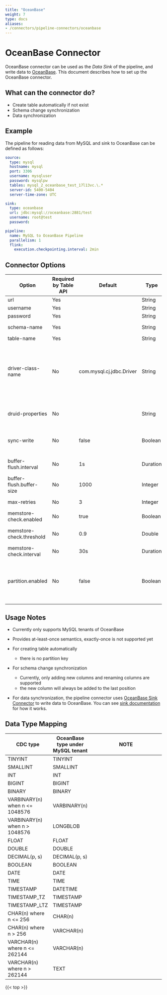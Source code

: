 ```yaml
---
title: "OceanBase"
weight: 7
type: docs
aliases:
- /connectors/pipeline-connectors/oceanbase
---
```

<!--
Licensed to the Apache Software Foundation (ASF) under one
or more contributor license agreements.  See the NOTICE file
distributed with this work for additional information
regarding copyright ownership.  The ASF licenses this file
to you under the Apache License, Version 2.0 (the
"License"); you may not use this file except in compliance
with the License.  You may obtain a copy of the License at

  http://www.apache.org/licenses/LICENSE-2.0

Unless required by applicable law or agreed to in writing,
software distributed under the License is distributed on an
"AS IS" BASIS, WITHOUT WARRANTIES OR CONDITIONS OF ANY
KIND, either express or implied.  See the License for the
specific language governing permissions and limitations
under the License.
-->

# OceanBase Connector

OceanBase connector can be used as the *Data Sink* of the pipeline, and write data to [OceanBase](https://github.com/oceanbase/oceanbase). This document describes how to set up the OceanBase connector.

## What can the connector do?
* Create table automatically if not exist
* Schema change synchronization
* Data synchronization

## Example

The pipeline for reading data from MySQL and sink to OceanBase can be defined as follows:

```yaml
source:
  type: mysql
  hostname: mysql
  port: 3306
  username: mysqluser
  password: mysqlpw
  tables: mysql_2_oceanbase_test_17l13vc.\.*
  server-id: 5400-5404
  server-time-zone: UTC

sink:
  type: oceanbase
  url: jdbc:mysql://oceanbase:2881/test
  username: root@test
  password:

pipeline:
  name: MySQL to OceanBase Pipeline
  parallelism: 1
  flink:
    execution.checkpointing.interval: 2min
```

## Connector Options

<div class="highlight">
<table class="colwidths-auto docutils">
    <thead>
      <tr>
        <th>Option</th>
        <th>Required by Table API</th>
        <th>Default</th>
        <th>Type</th>
        <th>Description</th>
      </tr>
    </thead>
    <tbody>
    <tr>
      <td>url</td>
      <td>Yes</td>
      <td></td>
      <td>String</td>
      <td>JDBC url.</td>
    </tr>
    <tr>
      <td>username</td>
      <td>Yes</td>
      <td></td>
      <td>String</td>
      <td>The username.</td>
    </tr>
    <tr>
      <td>password</td>
      <td>Yes</td>
      <td></td>
      <td>String</td>
      <td>The password.</td>
    </tr>
    <tr>
      <td>schema-name</td>
      <td>Yes</td>
      <td></td>
      <td>String</td>
      <td>The schema name or database name.</td>
    </tr>
    <tr>
      <td>table-name</td>
      <td>Yes</td>
      <td></td>
      <td>String</td>
      <td>The table name.</td>
    </tr>
    <tr>
      <td>driver-class-name</td>
      <td>No</td>
      <td>com.mysql.cj.jdbc.Driver</td>
      <td>String</td>
      <td>The driver class name, use 'com.mysql.cj.jdbc.Driver' by default. And the connector does not contain the corresponding driver and needs to be introduced manually.</td>
    </tr>
    <tr>
      <td>druid-properties</td>
      <td>No</td>
      <td></td>
      <td>String</td>
      <td>Druid connection pool properties, multiple values are separated by semicolons.</td>
    </tr>
    <tr>
      <td>sync-write</td>
      <td>No</td>
      <td>false</td>
      <td>Boolean</td>
      <td>Whether to write data synchronously, will not use buffer if it's set to 'true'.</td>
    </tr>
    <tr>
      <td>buffer-flush.interval</td>
      <td>No</td>
      <td>1s</td>
      <td>Duration</td>
      <td>Buffer flush interval. Set '0' to disable scheduled flushing.</td>
    </tr>
    <tr>
      <td>buffer-flush.buffer-size</td>
      <td>No</td>
      <td>1000</td>
      <td>Integer</td>
      <td>Buffer size.</td>
    </tr>
    <tr>
      <td>max-retries</td>
      <td>No</td>
      <td>3</td>
      <td>Integer</td>
      <td>Max retry times on failure.</td>
    </tr>
    <tr>
      <td>memstore-check.enabled</td>
      <td>No</td>
      <td>true</td>
      <td>Boolean</td>
      <td>Whether enable memstore check.</td>
    </tr>
    <tr>
      <td>memstore-check.threshold</td>
      <td>No</td>
      <td>0.9</td>
      <td>Double</td>
      <td>Memstore usage threshold ratio relative to the limit value.</td>
    </tr>
    <tr>
      <td>memstore-check.interval</td>
      <td>No</td>
      <td>30s</td>
      <td>Duration</td>
      <td>Memstore check interval.</td>
    </tr>
    <tr>
      <td>partition.enabled</td>
      <td>No</td>
      <td>false</td>
      <td>Boolean</td>
      <td>Whether to enable partition calculation and flush records by partitions. Only works when 'sync-write' and 'direct-load.enabled' are 'false'.</td>
    </tr>
</tbody>
</table>
</div>

## Usage Notes

* Currently only supports MySQL tenants of OceanBase

* Provides at-least-once semantics, exactly-once is not supported yet

* For creating table automatically
  * there is no partition key

* For schema change synchronization
  * Currently, only adding new columns and renaming columns are supported
  * the new column will always be added to the last position

* For data synchronization, the pipeline connector uses [OceanBase Sink Connector](https://github.com/oceanbase/flink-connector-oceanbase)
  to write data to OceanBase. You can see [sink documentation](https://github.com/oceanbase/flink-connector-oceanbase/blob/main/docs/sink/flink-connector-oceanbase.md)
  for how it works. 

## Data Type Mapping
<div class="wy-table-responsive">
<table class="colwidths-auto docutils">
    <thead>
      <tr>
        <th class="text-left">CDC type</th>
        <th class="text-left">OceanBase type under MySQL tenant</th>
        <th class="text-left" style="width:60%;">NOTE</th>
      </tr>
    </thead>
    <tbody>
    <tr>
      <td>TINYINT</td>
      <td>TINYINT</td>
      <td></td>
    </tr>
    <tr>
      <td>SMALLINT</td>
      <td>SMALLINT</td>
      <td></td>
    </tr>
    <tr>
      <td>INT</td>
      <td>INT</td>
      <td></td>
    </tr>
    <tr>
      <td>BIGINT</td>
      <td>BIGINT</td>
      <td></td>
    </tr>
    <tr>
      <td>BINARY</td>
      <td>BINARY</td>
      <td></td>
    </tr>
    <tr>
      <td>VARBINARY(n) when n <= 1048576 </td>
      <td>VARBINARY(n)</td>
      <td></td>
    </tr>
    <tr>
      <td>VARBINARY(n) when n > 1048576 </td>
      <td>LONGBLOB</td>
      <td></td>
    </tr>
    <tr>
      <td>FLOAT</td>
      <td>FLOAT</td>
      <td></td>
    </tr>
    <tr>
      <td>DOUBLE</td>
      <td>DOUBLE</td>
      <td></td>
    </tr>
    <tr>
      <td>DECIMAL(p, s)</td>
      <td>DECIMAL(p, s)</td>
      <td></td>
    </tr>
    <tr>
      <td>BOOLEAN</td>
      <td>BOOLEAN</td>
      <td></td>
    </tr>
    <tr>
      <td>DATE</td>
      <td>DATE</td>
      <td></td>
    </tr>
    <tr>
      <td>TIME</td>
      <td>TIME</td>
      <td></td>
    </tr>
    <tr>
      <td>TIMESTAMP</td>
      <td>DATETIME</td>
      <td></td>
    </tr>
    <tr>
      <td>TIMESTAMP_TZ</td>
      <td>TIMESTAMP</td>
      <td></td>
    </tr>
    <tr>
      <td>TIMESTAMP_LTZ</td>
      <td>TIMESTAMP</td>
      <td></td>
    </tr>
    <tr>
      <td>CHAR(n) where n <= 256</td>
      <td>CHAR(n)</td>
      <td></td>
    </tr>
    <tr>
      <td>CHAR(n) where n > 256</td>
      <td>VARCHAR(n)</td>
      <td></td>
    </tr>
    <tr>
      <td>VARCHAR(n) where n <= 262144</td>
      <td>VARCHAR(n)</td>
      <td></td>
    </tr>
    <tr>
      <td>VARCHAR(n) where n > 262144</td>
      <td>TEXT</td>
      <td></td>
    </tr>
    </tbody>
</table>
</div>

{{< top >}}
